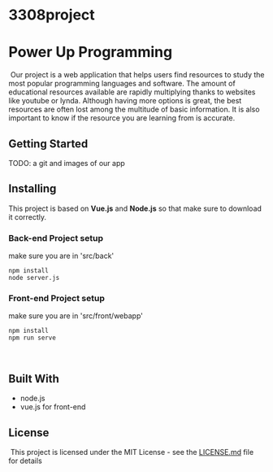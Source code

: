 # 3308project
# Power Up Programming
​
Our project is a web application that helps users find resources to study the most popular programming languages and software. The amount of educational resources available are rapidly multiplying thanks to websites like youtube or lynda. Although having more options is great, the best resources are often lost among the multitude of basic information. It is also important to know if the resource you are learning from is accurate. 
​
## Getting Started

TODO: a git and images of our app

## Installing
This project is based on **Vue.js** and **Node.js** so that make sure to download it correctly.
### Back-end Project setup
make sure you are in 'src/back'

```
npm install 
node server.js
```

### Front-end Project setup
make sure you are in 'src/front/webapp'

```
npm install
npm run serve
```
​
## Built With
* node.js 
* vue.js for front-end


## License
​
This project is licensed under the MIT License - see the [LICENSE.md](LICENSE.md) file for details
